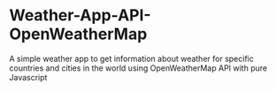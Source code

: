 # Weather-App-API-OpenWeatherMap
A simple weather app to get information about weather for specific countries and cities in the world using OpenWeatherMap API with pure Javascript
